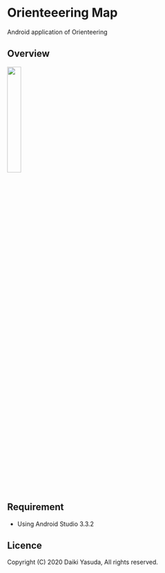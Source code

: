 Orienteeering Map
====

Android application of Orienteering

## Overview

<img width="25%" src="./AndroidBootstrapSampleScreen.png" />


## Requirement

* Using Android Studio 3.3.2

## Licence

   Copyright (C) 2020 Daiki Yasuda, All rights reserved.
